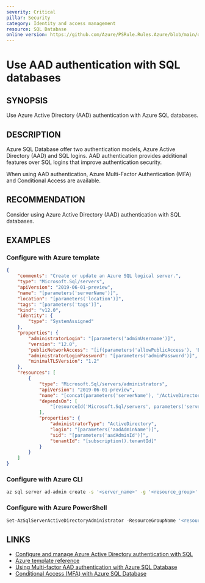 ```yaml
---
severity: Critical
pillar: Security
category: Identity and access management
resource: SQL Database
online version: https://github.com/Azure/PSRule.Rules.Azure/blob/main/docs/en/rules/Azure.SQL.AAD.md
---
```


# Use AAD authentication with SQL databases

## SYNOPSIS

Use Azure Active Directory (AAD) authentication with Azure SQL databases.

## DESCRIPTION

Azure SQL Database offer two authentication models, Azure Active Directory (AAD) and SQL logins.
AAD authentication provides additional features over SQL logins that improve authentication security.

When using AAD authentication, Azure Multi-Factor Authentication (MFA) and Conditional Access are available.

## RECOMMENDATION

Consider using Azure Active Directory (AAD) authentication with SQL databases.

## EXAMPLES

### Configure with Azure template

```json
{
    "comments": "Create or update an Azure SQL logical server.",
    "type": "Microsoft.Sql/servers",
    "apiVersion": "2019-06-01-preview",
    "name": "[parameters('serverName')]",
    "location": "[parameters('location')]",
    "tags": "[parameters('tags')]",
    "kind": "v12.0",
    "identity": {
        "type": "SystemAssigned"
    },
    "properties": {
        "administratorLogin": "[parameters('adminUsername')]",
        "version": "12.0",
        "publicNetworkAccess": "[if(parameters('allowPublicAccess'), 'Enabled', 'Disabled')]",
        "administratorLoginPassword": "[parameters('adminPassword')]",
        "minimalTLSVersion": "1.2"
    },
    "resources": [
        {
            "type": "Microsoft.Sql/servers/administrators",
            "apiVersion": "2019-06-01-preview",
            "name": "[concat(parameters('serverName'), '/ActiveDirectory')]",
            "dependsOn": [
                "[resourceId('Microsoft.Sql/servers', parameters('serverName'))]"
            ],
            "properties": {
                "administratorType": "ActiveDirectory",
                "login": "[parameters('aadAdminName')]",
                "sid": "[parameters('aadAdminId')]",
                "tenantId": "[subscription().tenantId]"
            }
        }
    ]
}
```

### Configure with Azure CLI

```bash
az sql server ad-admin create -s '<server_name>' -g '<resource_group>' -u '<user_name>' -i '<object_id>'
```

### Configure with Azure PowerShell

```powershell
Set-AzSqlServerActiveDirectoryAdministrator -ResourceGroupName '<resource_group>' -ServerName '<server_name>' -DisplayName '<user_name>'
```

## LINKS

- [Configure and manage Azure Active Directory authentication with SQL](https://docs.microsoft.com/azure/sql-database/sql-database-aad-authentication-configure)
- [Azure template reference](https://docs.microsoft.com/azure/templates/microsoft.sql/servers/administrators)
- [Using Multi-factor AAD authentication with Azure SQL Database](https://docs.microsoft.com/azure/sql-database/sql-database-ssms-mfa-authentication)
- [Conditional Access (MFA) with Azure SQL Database](https://docs.microsoft.com/azure/sql-database/sql-database-conditional-access)
